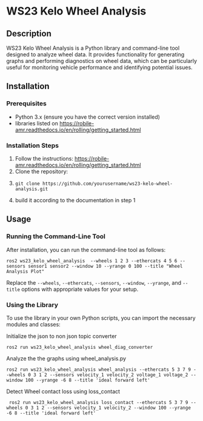# WS23 Kelo Wheel Analysis

## Description

WS23 Kelo Wheel Analysis is a Python library and command-line tool designed to analyze wheel data. It provides functionality for generating graphs and performing diagnostics on wheel data, which can be particularly useful for monitoring vehicle performance and identifying potential issues.

## Installation

### Prerequisites

- Python  3.x (ensure you have the correct version installed)
- libraries listed on https://robile-amr.readthedocs.io/en/rolling/getting_started.html

### Installation Steps
1. Follow the instructions: https://robile-amr.readthedocs.io/en/rolling/getting_started.html
1. Clone the repository:
2. ```
   git clone https://github.com/yourusername/ws23-kelo-wheel-analysis.git
   ```
3. build it according to the documentation in step 1

## Usage

### Running the Command-Line Tool

After installation, you can run the command-line tool as follows:
```
ros2 ws23_kelo_wheel_analysis  --wheels 1 2 3 --ethercats 4 5 6 --sensors sensor1 sensor2 --window 10 --yrange 0 100 --title "Wheel Analysis Plot"
```

Replace the `--wheels`, `--ethercats`, `--sensors`, `--window`, `--yrange`, and `--title` options with appropriate values for your setup.

### Using the Library

To use the library in your own Python scripts, you can import the necessary modules and classes:

Initialize the json to non json topic converter 

```
ros2 run ws23_kelo_wheel_analysis wheel_diag_converter
```

Analyze the the graphs using wheel_analysis.py

```
ros2 run ws23_kelo_wheel_analysis wheel_analysis --ethercats 5 3 7 9 --wheels 0 3 1 2 --sensors velocity_1 velocity_2 voltage_1 voltage_2 --window 100 --yrange -6 8 --title 'ideal forward left'
```

Detect Wheel contact loss using loss_contact

```
 ros2 run ws23_kelo_wheel_analysis loss_contact --ethercats 5 3 7 9 --wheels 0 3 1 2 --sensors velocity_1 velocity_2 --window 100 --yrange -6 8 --title 'ideal forward left'
```



